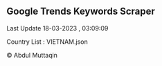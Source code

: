 

## Google Trends Keywords Scraper 
 
Last Update 18-03-2023 , 03:09:09

Country List :
VIETNAM.json



© Abdul Muttaqin 
